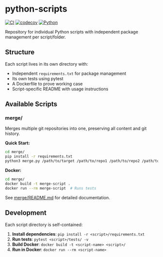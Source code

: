 # python-scripts

[![CI](https://github.com/FlaccidFacade/python-scripts/actions/workflows/ci.yml/badge.svg)](https://github.com/FlaccidFacade/python-scripts/actions/workflows/ci.yml)
[![codecov](https://codecov.io/gh/FlaccidFacade/python-scripts/branch/main/graph/badge.svg)](https://codecov.io/gh/FlaccidFacade/python-scripts)
[![Python](https://img.shields.io/badge/python-3.9%20%7C%203.10%20%7C%203.11%20%7C%203.12-blue)](https://www.python.org/)

Repository for individual Python scripts with independent package management per script/folder.

## Structure

Each script lives in its own directory with:
- Independent `requirements.txt` for package management
- Its own tests using pytest
- A Dockerfile to prove working case
- Script-specific README with usage instructions

## Available Scripts

### merge/

Merges multiple git repositories into one, preserving all content and git history.

**Quick Start:**
```bash
cd merge/
pip install -r requirements.txt
python3 merge.py /path/to/target /path/to/repo1 /path/to/repo2 /path/to/repo3
```

**Docker:**
```bash
cd merge/
docker build -t merge-script .
docker run --rm merge-script  # Runs tests
```

See [merge/README.md](merge/README.md) for detailed documentation.

## Development

Each script directory is self-contained:

1. **Install dependencies**: `pip install -r <script>/requirements.txt`
2. **Run tests**: `pytest <script>/tests/ -v`
3. **Build Docker**: `docker build -t <script-name> <script>/`
4. **Run in Docker**: `docker run --rm <script-name>` 
